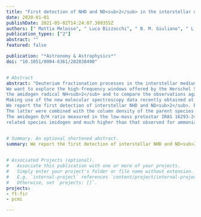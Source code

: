 ```yaml
---
title: "First detection of NHD and ND<sub>2</sub> in the interstellar medium - Amidogen deuteration in IRAS 16293-2422"
date: 2020-01-01
publishDate: 2021-05-02T14:24:07.309355Z
authors: [" Mattia Melosso", " Luca Bizzocchi", " B. M. Giuliano", " L. Dore", " F. Tamassia", "Marie-Aline Martin-Drumel", " Olivier Pirali", " O. Sipilä", " E. Redaelli", " Paola Caselli"]
publication_types: ["2"]
abstract: ""
featured: false

publication: "*Astronomy & Astrophysics*"
doi: "10.1051/0004-6361/202038490"


# Abstract
abstract: "Deuterium fractionation processes in the interstellar medium (ISM) have been shown to be highly efficient in the family of nitrogen hydrides. To date, observations have been limited to ammonia (NH<sub>2</sub>D, NHD<sub>2</sub>, ND<sub>3</sub>) and imidogen radical (ND) isotopologues.
We want to explore the high-frequency windows offered by the Herschel Space Observatory to search for deuterated forms of
the amidogen radical NH<sub>2</sub> and to compare the observations against the predictions of our comprehensive gas-grain chemical model.
Making use of the new molecular spectroscopy data recently obtained at high frequencies for NHD and ND<sub>2</sub>, we searched for both isotopologues in the spectral survey toward the Class 0 protostar IRAS 16293-2422, a source in which NH<sub>3</sub>, NH, and their deuterated variants have previously been detected. We used the observations carried out with HIFI (Heterodyne Instrument for the Far-Infrared) in the framework of the key program “Chemical Herschel surveys of star forming regions” (CHESS).
We report the first detection of interstellar NHD and ND<sub>2</sub>. Both species are observed in absorption against the continuum of the protostar. From the analysis of their hyperfine structure, accurate excitation temperature and column density values are determined.
The latter were combined with the column density of the parent species NH<sub>2</sub> to derive the deuterium fractionation in amidogen. We find a high deuteration level of amidogen radical in IRAS 16293-2422, with a deuterium enhancement about one order of magnitude higher than that predicted by earlier astrochemical models. Such a high enhancement can only be reproduced by a gas-grain chemical model if the pre-stellar phase preceding the formation of the protostellar system has a long duration: on the order of one million years.
The amidogen D/H ratio measured in the low-mass protostar IRAS 16293-2422 is comparable to that derived for the
related species imidogen and much higher than that observed for ammonia. Additional observations of these species will provide more insights into the mechanism of ammonia formation and deuteration in the ISM. Finally, we indicate the current possibilities to further explore these species at submillimeter wavelengths."


# Summary. An optional shortened abstract.
summary: We report the first detection of interstellar NHD and ND<sub>2</sub>. Both species are observed in absorption against the continuum of the protostar. From the analysis of their hyperfine structure, accurate excitation temperature and column density values are determined.

  
# Associated Projects (optional).
#   Associate this publication with one or more of your projects.
#   Simply enter your project's folder or file name without extension.
#   E.g. `internal-project` references `content/project/internal-project/index.md`.
#   Otherwise, set `projects: []`.
projects:
- ft-fir
- pcmi

---
```


